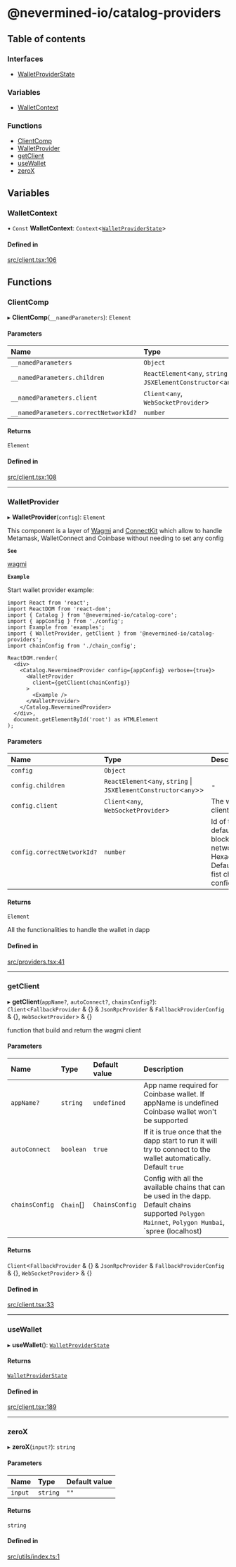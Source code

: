 # @nevermined-io/catalog-providers

## Table of contents

### Interfaces

- [WalletProviderState](interfaces/WalletProviderState.md)

### Variables

- [WalletContext](modules.md#walletcontext)

### Functions

- [ClientComp](modules.md#clientcomp)
- [WalletProvider](modules.md#walletprovider)
- [getClient](modules.md#getclient)
- [useWallet](modules.md#usewallet)
- [zeroX](modules.md#zerox)

## Variables

### WalletContext

• `Const` **WalletContext**: `Context`<[`WalletProviderState`](interfaces/WalletProviderState.md)\>

#### Defined in

[src/client.tsx:106](https://github.com/nevermined-io/components-catalog/blob/ff28f62/providers/src/client.tsx#L106)

## Functions

### ClientComp

▸ **ClientComp**(`__namedParameters`): `Element`

#### Parameters

| Name | Type |
| :------ | :------ |
| `__namedParameters` | `Object` |
| `__namedParameters.children` | `ReactElement`<`any`, `string` \| `JSXElementConstructor`<`any`\>\> |
| `__namedParameters.client` | `Client`<`any`, `WebSocketProvider`\> |
| `__namedParameters.correctNetworkId?` | `number` |

#### Returns

`Element`

#### Defined in

[src/client.tsx:108](https://github.com/nevermined-io/components-catalog/blob/ff28f62/providers/src/client.tsx#L108)

___

### WalletProvider

▸ **WalletProvider**(`config`): `Element`

This component is a layer of [Wagmi](https://wagmi.sh/docs/getting-started) and [ConnectKit](https://docs.family.co/connectkit)
which allow to handle Metamask, WalletConnect and Coinbase without needing to set any config

**`See`**

[wagmi](https://wagmi.sh/docs/getting-started)

**`Example`**

Start wallet provider example:

```tsx
import React from 'react';
import ReactDOM from 'react-dom';
import { Catalog } from '@nevermined-io/catalog-core';
import { appConfig } from './config';
import Example from 'examples';
import { WalletProvider, getClient } from '@nevermined-io/catalog-providers';
import chainConfig from './chain_config';

ReactDOM.render(
  <div>
    <Catalog.NeverminedProvider config={appConfig} verbose={true}>
      <WalletProvider
        client={getClient(chainConfig)}
      >
        <Example />
      </WalletProvider>
    </Catalog.NeverminedProvider>
  </div>,
  document.getElementById('root') as HTMLElement
);
```

#### Parameters

| Name | Type | Description |
| :------ | :------ | :------ |
| `config` | `Object` |  |
| `config.children` | `ReactElement`<`any`, `string` \| `JSXElementConstructor`<`any`\>\> | - |
| `config.client` | `Client`<`any`, `WebSocketProvider`\> | The wagmi client object |
| `config.correctNetworkId?` | `number` | Id of the default blockchain network in Hexadecimal. Default the fist chain configured |

#### Returns

`Element`

All the functionalities to handle the wallet in dapp

#### Defined in

[src/providers.tsx:41](https://github.com/nevermined-io/components-catalog/blob/ff28f62/providers/src/providers.tsx#L41)

___

### getClient

▸ **getClient**(`appName?`, `autoConnect?`, `chainsConfig?`): `Client`<`FallbackProvider` & {} & `JsonRpcProvider` & `FallbackProviderConfig` & {}, `WebSocketProvider`\> & {}

function that build and return the wagmi client

#### Parameters

| Name | Type | Default value | Description |
| :------ | :------ | :------ | :------ |
| `appName?` | `string` | `undefined` | App name required for Coinbase wallet. If appName is undefined Coinbase wallet won't be supported |
| `autoConnect` | `boolean` | `true` | If it is true once that the dapp start to run it will try to connect to the wallet automatically. Default `true` |
| `chainsConfig` | `Chain`[] | `ChainsConfig` | Config with all the available chains that can be used in the dapp. Default chains supported `Polygon Mainnet`, `Polygon Mumbai`, `spree (localhost) |

#### Returns

`Client`<`FallbackProvider` & {} & `JsonRpcProvider` & `FallbackProviderConfig` & {}, `WebSocketProvider`\> & {}

#### Defined in

[src/client.tsx:33](https://github.com/nevermined-io/components-catalog/blob/ff28f62/providers/src/client.tsx#L33)

___

### useWallet

▸ **useWallet**(): [`WalletProviderState`](interfaces/WalletProviderState.md)

#### Returns

[`WalletProviderState`](interfaces/WalletProviderState.md)

#### Defined in

[src/client.tsx:189](https://github.com/nevermined-io/components-catalog/blob/ff28f62/providers/src/client.tsx#L189)

___

### zeroX

▸ **zeroX**(`input?`): `string`

#### Parameters

| Name | Type | Default value |
| :------ | :------ | :------ |
| `input` | `string` | `""` |

#### Returns

`string`

#### Defined in

[src/utils/index.ts:1](https://github.com/nevermined-io/components-catalog/blob/ff28f62/providers/src/utils/index.ts#L1)

